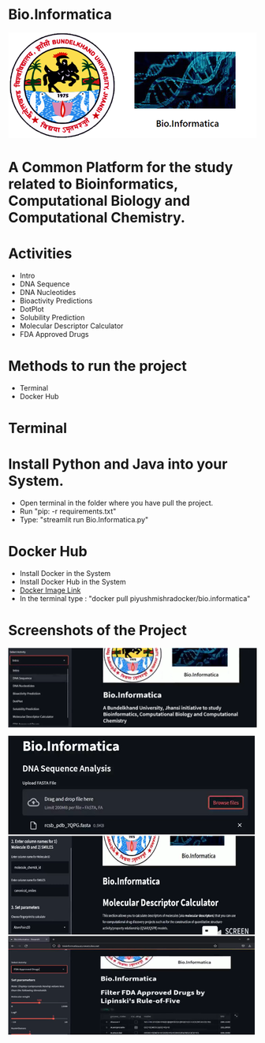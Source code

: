 # Bio.Informatica
![Screenshot](logo.png)
# A Common Platform for the study related to Bioinformatics, Computational Biology and Computational Chemistry.
# Activities
* Intro
* DNA Sequence
* DNA Nucleotides
* Bioactivity Predictions
* DotPlot
* Solubility Prediction
* Molecular Descriptor Calculator
* FDA Approved Drugs
# Methods to run the project
* Terminal
* Docker Hub
# Terminal
# Install Python and Java into your System.
* Open terminal in the folder where you have pull the project.
* Run "pip: -r requirements.txt"
* Type: "streamlit run Bio.Informatica.py"
# Docker Hub
* Install Docker in the System
* Install Docker Hub in the System
* [Docker Image Link](https://hub.docker.com/r/piyushmishradocker/bio.informatica)
* In the terminal type : "docker pull piyushmishradocker/bio.informatica"

# Screenshots of the Project
![Screenshot](intro.png)
<p float="left">
  <img src="/DNA Sequence Analysis.png" width="500", height="200" />
  <img src="/molecular descriptor calculator.png" width="500", height="200" /> 
  <img src="/FDA_Approved drugs.png" width="500", height="200" />
</p>



